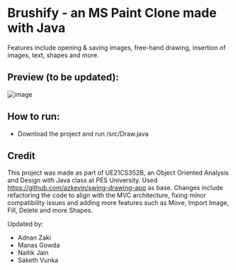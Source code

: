 # Brushify - an MS Paint Clone made with Java

Features include opening & saving images, free-hand drawing, insertion of images, text, shapes and more.

## Preview (to be updated):
![image](https://github.com/zaki-1337/brushify-java-paint-clone/assets/107113588/2d6664dc-7f57-40af-93c2-f58108081d87)


## How to run:
- Download the project and run /src/Draw.java

## Credit
This project was made as part of UE21CS352B, an Object Oriented Analysis and Design with Java class at PES University.
Used https://github.com/azkevin/swing-drawing-app as base. Changes include refactoring the code to align with the MVC architecture, fixing minor compatibility issues and adding more features such as Move, Import Image, Fill, Delete and more Shapes.

Updated by:
- Adnan Zaki
- Manas Gowda
- Naitik Jain
- Saketh Vunka
